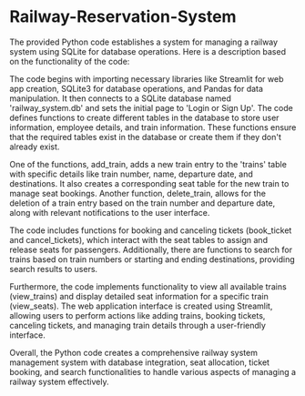 # Railway-Reservation-System

The provided Python code establishes a system for managing a railway system using SQLite for database operations. Here is a description based on the functionality of the code:

The code begins with importing necessary libraries like Streamlit for web app creation, SQLite3 for database operations, and Pandas for data manipulation. It then connects to a SQLite database named 'railway_system.db' and sets the initial page to 'Login or Sign Up'. The code defines functions to create different tables in the database to store user information, employee details, and train information. These functions ensure that the required tables exist in the database or create them if they don't already exist.

One of the functions, add_train, adds a new train entry to the 'trains' table with specific details like train number, name, departure date, and destinations. It also creates a corresponding seat table for the new train to manage seat bookings. Another function, delete_train, allows for the deletion of a train entry based on the train number and departure date, along with relevant notifications to the user interface.

The code includes functions for booking and canceling tickets (book_ticket and cancel_tickets), which interact with the seat tables to assign and release seats for passengers. Additionally, there are functions to search for trains based on train numbers or starting and ending destinations, providing search results to users.

Furthermore, the code implements functionality to view all available trains (view_trains) and display detailed seat information for a specific train (view_seats). The web application interface is created using Streamlit, allowing users to perform actions like adding trains, booking tickets, canceling tickets, and managing train details through a user-friendly interface.

Overall, the Python code creates a comprehensive railway system management system with database integration, seat allocation, ticket booking, and search functionalities to handle various aspects of managing a railway system effectively.
